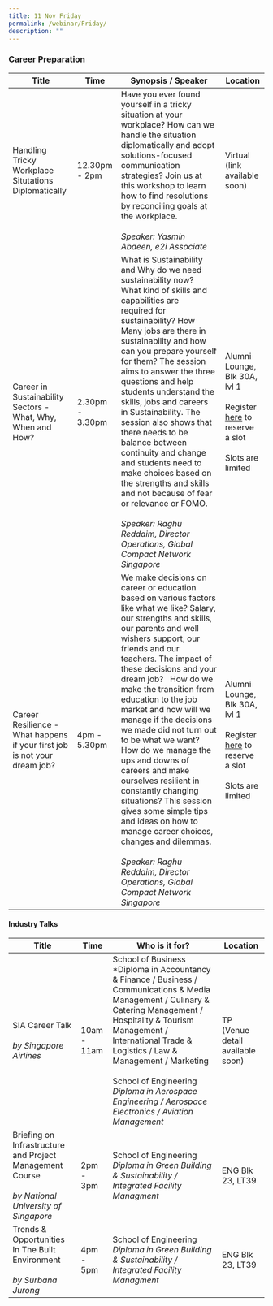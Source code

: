 ```yaml
---
title: 11 Nov Friday
permalink: /webinar/Friday/
description: ""
---
```

### Career Preparation

| **Title** | **Time** | **Synopsis / Speaker** | **Location** |
| - | - | - | - |
| Handling Tricky Workplace Situtations Diplomatically  | 12.30pm - 2pm | Have you ever found yourself in a tricky situation at your workplace? How can we handle the situation diplomatically and adopt solutions-focused communication strategies? Join us at this workshop to learn how to find resolutions by reconciling goals at the workplace. <br/><br/> *Speaker: Yasmin Abdeen, e2i Associate* | Virtual (link available soon)| 
| Career in Sustainability Sectors - What, Why, When and How? | 2.30pm - 3.30pm | What is Sustainability and Why do we need sustainability now?  What kind of skills and capabilities are required for sustainability? How Many jobs are there in sustainability and how can you prepare yourself for them? The session aims to answer the three questions and help students understand the skills, jobs and careers in Sustainability. The session also shows that there needs to be balance between continuity and change and students need to make choices based on the strengths and skills and not because of fear or relevance or FOMO. <br/><br/> *Speaker: Raghu Reddaim, Director Operations, Global Compact Network Singapore* | Alumni Lounge, Blk 30A, lvl 1 <br/><br/> Register [here](https://form.gov.sg/6347bf31cae2a4001186b7c9) to reserve a slot <br/> <br/> Slots are limited |
| Career Resilience - What happens if your first job is not your dream job? | 4pm - 5.30pm | We make decisions on career or education based on various factors like what we like? Salary, our strengths and skills, our parents and well wishers support, our friends and our teachers. The impact of these decisions and your dream job?   How do we make the transition from education to the job market and how will we manage if the decisions we made did not turn out to be what we want? How do we manage the ups and downs of careers and make ourselves resilient in constantly changing situations? This session gives some simple tips and ideas on how to manage career choices, changes and dilemmas. <br/><br/> *Speaker: Raghu Reddaim, Director Operations, Global Compact Network Singapore* | Alumni Lounge, Blk 30A, lvl 1 <br/><br/> Register [here](https://form.gov.sg/6347c056cae2a4001186df4a) to reserve a slot <br/> <br/> Slots are limited |

#### Industry Talks

| **Title** | **Time** | **Who is it for?** | **Location** | 
| - | - | - | - |
| SIA Career Talk <br/><br/> *by Singapore Airlines* | 10am - 11am | School of Business <br/> *Diploma in Accountancy & Finance / Business / Communications & Media Management / Culinary & Catering Management / Hospitality & Tourism Management / International Trade & Logistics / Law & Management / Marketing <br/><br/> School of Engineering <br/>*Diploma in Aerospace Engineering / Aerospace Electronics / Aviation Management* | TP (Venue detail available soon) |
| Briefing on Infrastructure and Project Management Course <br/><br/> *by National University of Singapore* | 2pm - 3pm | School of Engineering <br/> *Diploma in Green Building & Sustainability / Integrated Facility Managment* | ENG Blk 23, LT39 |
| Trends & Opportunities In The Built Environment <br/><br/> *by Surbana Jurong* | 4pm - 5pm | School of Engineering <br/> *Diploma in Green Building & Sustainability / Integrated Facility Managment* | ENG Blk 23, LT39 |
